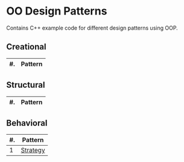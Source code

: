 # OO Design Patterns
Contains C++ example code for different design patterns using OOP.

## Creational
#. | Pattern
---|---

## Structural
#. | Pattern
---|---

## Behavioral
#. | Pattern
---|---
1 | [Strategy](Startegy_Pattern.cpp)
